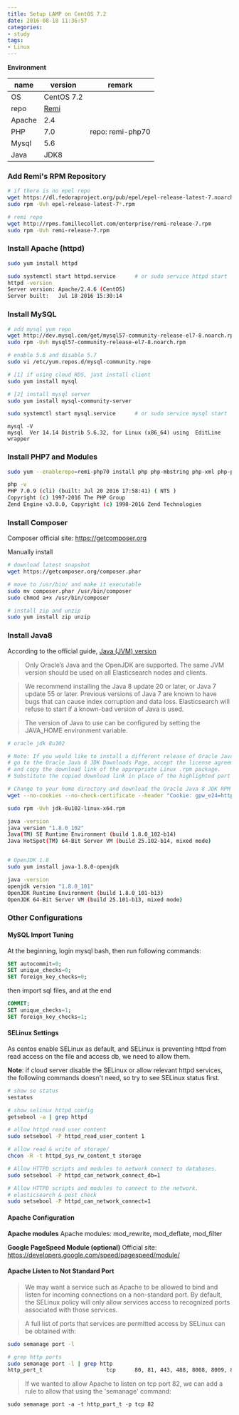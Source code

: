 ```yaml
---
title: Setup LAMP on CentOS 7.2
date: 2016-08-18 11:36:57
categories:
- study
tags:
- Linux
---
```


**Environment**

name   | version | remark
----   | ------- | ------
OS     | CentOS 7.2 |
repo   | [Remi](http://rpms.famillecollet.com/) |
Apache | 2.4  |
PHP    | 7.0  | repo: remi-php70
Mysql  | 5.6  |
Java   | JDK8 |

<!--more-->

### Add Remi's RPM Repository

```bash
# if there is no epel repo
wget https://dl.fedoraproject.org/pub/epel/epel-release-latest-7.noarch.rpm
sudo rpm -Uvh epel-release-latest-7*.rpm

# remi repo
wget http://rpms.famillecollet.com/enterprise/remi-release-7.rpm
sudo rpm -Uvh remi-release-7.rpm
```
### Install Apache (httpd)

```bash
sudo yum install httpd

sudo systemctl start httpd.service		# or sudo service httpd start
httpd -version
Server version: Apache/2.4.6 (CentOS)
Server built:   Jul 18 2016 15:30:14
```

### Install MySQL

```bash
# add mysql yum repo
wget http://dev.mysql.com/get/mysql57-community-release-el7-8.noarch.rpm
sudo rpm -Uvh mysql57-community-release-el7-8.noarch.rpm

# enable 5.6 and disable 5.7
sudo vi /etc/yum.repos.d/mysql-community.repo

# [1] if using cloud RDS, just install client
sudo yum install mysql

# [2] install mysql server
sudo yum install mysql-community-server

sudo systemctl start mysql.service		# or sudo service mysql start
```

```
mysql -V
mysql  Ver 14.14 Distrib 5.6.32, for Linux (x86_64) using  EditLine wrapper
```

### Install PHP7 and Modules

```bash
sudo yum --enablerepo=remi-php70 install php php-mbstring php-xml php-pdo php-mysql

php -v
PHP 7.0.9 (cli) (built: Jul 20 2016 17:58:41) ( NTS )
Copyright (c) 1997-2016 The PHP Group
Zend Engine v3.0.0, Copyright (c) 1998-2016 Zend Technologies
```

### Install Composer

Composer official site: https://getcomposer.org

Manually install

```bash
# download latest snapshot
wget https://getcomposer.org/composer.phar

# move to /usr/bin/ and make it executable
sudo mv composer.phar /usr/bin/composer
sudo chmod a+x /usr/bin/composer

# install zip and unzip
sudo yum install zip unzip
```

### Install Java8

According to the official guide, [Java (JVM) version](https://www.elastic.co/guide/en/elasticsearch/reference/current/setup.html#jvm-version)

>Only Oracle’s Java and the OpenJDK are supported. The same JVM version should be used on all Elasticsearch nodes and clients.

>We recommend installing the Java 8 update 20 or later, or Java 7 update 55 or later. Previous versions of Java 7 are known to have bugs that can cause index corruption and data loss. Elasticsearch will refuse to start if a known-bad version of Java is used.

>The version of Java to use can be configured by setting the JAVA_HOME environment variable.

```bash
# oracle jdk 8u102

# Note: If you would like to install a different release of Oracle Java 8 JDK,
# go to the Oracle Java 8 JDK Downloads Page, accept the license agreement,
# and copy the download link of the appropriate Linux .rpm package.
# Substitute the copied download link in place of the highlighted part of the wget command.

# Change to your home directory and download the Oracle Java 8 JDK RPM with these commands:
wget --no-cookies --no-check-certificate --header "Cookie: gpw_e24=http%3A%2F%2Fwww.oracle.com%2F; oraclelicense=accept-securebackup-cookie" http://download.oracle.com/otn-pub/java/jdk/8u102-b14/jdk-8u102-linux-x64.rpm

sudo rpm -Uvh jdk-8u102-linux-x64.rpm

java -version
java version "1.8.0_102"
Java(TM) SE Runtime Environment (build 1.8.0_102-b14)
Java HotSpot(TM) 64-Bit Server VM (build 25.102-b14, mixed mode)


# OpenJDK 1.8
sudo yum install java-1.8.0-openjdk

java -version
openjdk version "1.8.0_101"
OpenJDK Runtime Environment (build 1.8.0_101-b13)
OpenJDK 64-Bit Server VM (build 25.101-b13, mixed mode)
```

### Other Configurations

#### MySQL Import Tuning

At the beginning, login mysql bash, then run following commands:

```sql
SET autocommit=0;
SET unique_checks=0;
SET foreign_key_checks=0;
```
then import sql files, and at the end

```sql
COMMIT;
SET unique_checks=1;
SET foreign_key_checks=1;
```

#### SELinux Settings

As centos enable SELinux as default, and SELinux is preventing httpd from read access on the file and access db, we need to allow them.

**Note**: if cloud server disable the SELinux or allow relevant httpd services, the following commands doesn't need, so try to see SELinux status first.

```bash
# show se status
sestatus

# show selinux httpd config
getsebool -a | grep httpd

# allow httpd read user content
sudo setsebool -P httpd_read_user_content 1

# allow read & write of storage/
chcon -R -t httpd_sys_rw_content_t storage

# Allow HTTPD scripts and modules to network connect to databases.
sudo setsebool -P httpd_can_network_connect_db=1

# Allow HTTPD scripts and modules to connect to the network.
# elasticsearch & post check
sudo setsebool -P httpd_can_network_connect=1
```

#### Apache Configuration

**Apache modules**
Apache modules: mod_rewrite, mod_deflate, mod_filter

**Google PageSpeed Module (optional)**
Official site: https://developers.google.com/speed/pagespeed/module/

#### Apache Listen to Not Standard Port

>We may want a service such as Apache to be allowed to bind and listen for incoming connections on a non-standard port. By default, the SELinux policy will only allow services access to recognized ports associated with those services.

>A full list of ports that services are permitted access by SELinux can be obtained with:

```bash
sudo semanage port -l

# grep http ports
sudo semanage port -l | grep http
http_port_t                    tcp      80, 81, 443, 488, 8008, 8009, 8443, 9000
```

>If we wanted to allow Apache to listen on tcp port 82, we can add a rule to allow that using the 'semanage' command:

```
sudo semanage port -a -t http_port_t -p tcp 82
```

